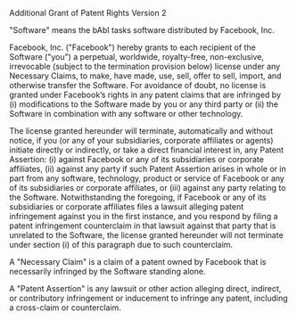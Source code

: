 Additional Grant of Patent Rights Version 2

"Software" means the bAbI tasks software distributed by Facebook, Inc.

Facebook, Inc. ("Facebook") hereby grants to each recipient of the Software
("you") a perpetual, worldwide, royalty-free, non-exclusive, irrevocable
(subject to the termination provision below) license under any Necessary
Claims, to make, have made, use, sell, offer to sell, import, and otherwise
transfer the Software. For avoidance of doubt, no license is granted under
Facebook’s rights in any patent claims that are infringed by (i) modifications
to the Software made by you or any third party or (ii) the Software in
combination with any software or other technology.

The license granted hereunder will terminate, automatically and without notice,
if you (or any of your subsidiaries, corporate affiliates or agents) initiate
directly or indirectly, or take a direct financial interest in, any Patent
Assertion: (i) against Facebook or any of its subsidiaries or corporate
affiliates, (ii) against any party if such Patent Assertion arises in whole or
in part from any software, technology, product or service of Facebook or any of
its subsidiaries or corporate affiliates, or (iii) against any party relating
to the Software. Notwithstanding the foregoing, if Facebook or any of its
subsidiaries or corporate affiliates files a lawsuit alleging patent
infringement against you in the first instance, and you respond by filing a
patent infringement counterclaim in that lawsuit against that party that is
unrelated to the Software, the license granted hereunder will not terminate
under section (i) of this paragraph due to such counterclaim.

A "Necessary Claim" is a claim of a patent owned by Facebook that is
necessarily infringed by the Software standing alone.

A "Patent Assertion" is any lawsuit or other action alleging direct, indirect,
or contributory infringement or inducement to infringe any patent, including a
cross-claim or counterclaim.
